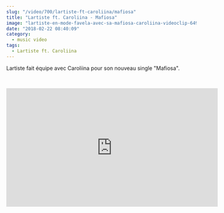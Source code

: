 ```yaml
--- 
slug: "/video/700/lartiste-ft-caroliina/mafiosa"
title: "Lartiste ft. Caroliina - Mafiosa"
image: "lartiste-en-mode-favela-avec-sa-mafiosa-caroliina-videoclip-649.jpg"
date: "2018-02-22 08:40:09"
category:
  - music video
tags:
  - Lartiste ft. Caroliina
---
```

<p>Lartiste fait équipe avec Caroliina pour son nouveau single "Mafiosa".</p><br/><p><iframe width="560" height="315" src="https://www.youtube.com/embed/S6baf8BqKDI" frameborder="0" allow="autoplay; encrypted-media" allowfullscreen></iframe></p>